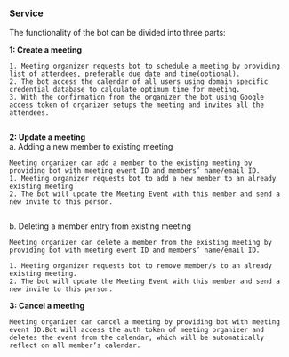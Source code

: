 


### Service
The functionality of the bot can be divided into three parts:

**1: Create a meeting**
```
1. Meeting organizer requests bot to schedule a meeting by providing list of attendees, preferable due date and time(optional).
2. The bot access the calendar of all users using domain specific credential database to calculate optimum time for meeting.
3. With the confirmation from the organizer the bot using Google access token of organizer setups the meeting and invites all the attendees.


```


**2: Update a meeting**<br>
 a. Adding a new member to existing meeting 
```
Meeting organizer can add a member to the existing meeting by providing bot with meeting event ID and members’ name/email ID.
1. Meeting organizer requests bot to add a new member to an already existing meeting
2. The bot will update the Meeting Event with this member and send a new invite to this person.


```
 b. Deleting a member entry from existing meeting 
```
Meeting organizer can delete a member from the existing meeting by providing bot with meeting event ID and members’ name/email ID. 

1. Meeting organizer requests bot to remove member/s to an already existing meeting.
2. The bot will update the Meeting Event with this member and send a new invite to this person.

```



**3: Cancel a meeting**
```
Meeting organizer can cancel a meeting by providing bot with meeting event ID.Bot will access the auth token of meeting organizer and deletes the event from the calendar, which will be automatically reflect on all member’s calendar.

```
